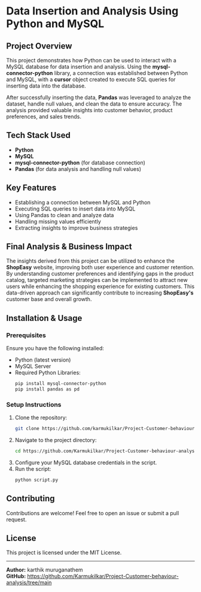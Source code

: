 # **Data Insertion and Analysis Using Python and MySQL**

## **Project Overview**
This project demonstrates how Python can be used to interact with a MySQL database for data insertion and analysis. Using the **mysql-connector-python** library, a connection was established between Python and MySQL, with a **cursor** object created to execute SQL queries for inserting data into the database.

After successfully inserting the data, **Pandas** was leveraged to analyze the dataset, handle null values, and clean the data to ensure accuracy. The analysis provided valuable insights into customer behavior, product preferences, and sales trends.

## **Tech Stack Used**
- **Python**
- **MySQL**
- **mysql-connector-python** (for database connection)
- **Pandas** (for data analysis and handling null values)

## **Key Features**
- Establishing a connection between MySQL and Python
- Executing SQL queries to insert data into MySQL
- Using Pandas to clean and analyze data
- Handling missing values efficiently
- Extracting insights to improve business strategies

## **Final Analysis & Business Impact**
The insights derived from this project can be utilized to enhance the **ShopEasy** website, improving both user experience and customer retention. By understanding customer preferences and identifying gaps in the product catalog, targeted marketing strategies can be implemented to attract new users while enhancing the shopping experience for existing customers. This data-driven approach can significantly contribute to increasing **ShopEasy's** customer base and overall growth.

## **Installation & Usage**
### **Prerequisites**
Ensure you have the following installed:
- Python (latest version)
- MySQL Server
- Required Python Libraries:
  ```sh
  pip install mysql-connector-python
  pip install pandas as pd
  ```

### **Setup Instructions**
1. Clone the repository:
   ```sh
   git clone https://github.com/karmukilkar/Project-Customer-behaviour-analysis.git
   ```
2. Navigate to the project directory:
   ```sh
   cd https://github.com/Karmukilkar/Project-Customer-behaviour-analysis/tree/main
   ```
3. Configure your MySQL database credentials in the script.
4. Run the script:
   ```sh
   python script.py
   ```

## **Contributing**
Contributions are welcome! Feel free to open an issue or submit a pull request.

## **License**
This project is licensed under the MIT License.

---
**Author:** karthik muruganathem  
**GitHub:** https://github.com/Karmukilkar/Project-Customer-behaviour-analysis/tree/main
